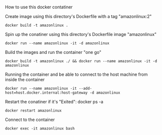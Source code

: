 How to use this docker contatiner


Create image using this directory's Dockerfile with a tag "amazonlinux:2"
```
docker build -t amazonlinux .
```

Spin up the conatiner using this directory's Dockerfile image "amazonlinux"
```
docker run --name amazonlinux -it -d amazonlinux
```


Build the images and run the container "one go"
```
docker build -t amazonlinux ./ && docker run --name amazonlinux -it -d amazonlinux
```

Running the container and be able to connect to the host machine from inside the container
```
docker run --name amazonlinux -it --add-host=host.docker.internal:host-gateway -d amazonlinux
```

Restart the conatiner if it's "Exited": docker ps -a
```
docker restart amazonlinux
```

Connect to the container
```
docker exec -it amazonlinux bash
```
